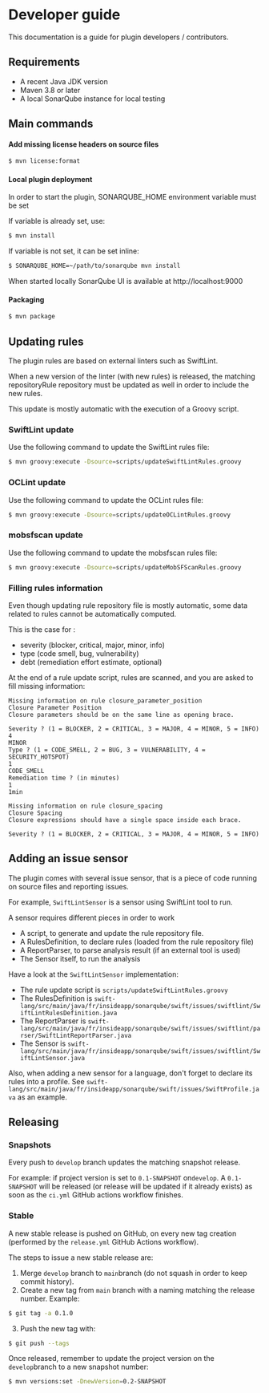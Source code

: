 # Developer guide

This documentation is a guide for plugin developers / contributors.

## Requirements

 - A recent Java JDK version
 - Maven 3.8 or later
 - A local SonarQube instance for local testing

## Main commands

#### Add missing license headers on source files

```bash
$ mvn license:format
```

#### Local plugin deployment

In order to start the plugin, SONARQUBE_HOME environment variable must be set

If variable is already set, use:
```bash
$ mvn install
```

If variable is not set, it can be set inline:
```bash
$ SONARQUBE_HOME=~/path/to/sonarqube mvn install
```

When started locally SonarQube UI is available at http://localhost:9000

#### Packaging

```bash
$ mvn package
```

## Updating rules

The plugin rules are based on external linters such as SwiftLint.

When a new version of the linter (with new rules) is released, the matching repositoryRule repository must be updated as well in order to include the new rules.

This update is mostly automatic with the execution of a Groovy script.

### SwiftLint update

Use the following command to update the SwiftLint rules file:

```bash
$ mvn groovy:execute -Dsource=scripts/updateSwiftLintRules.groovy
```

### OCLint update

Use the following command to update the OCLint rules file:

```bash
$ mvn groovy:execute -Dsource=scripts/updateOCLintRules.groovy
```

### mobsfscan update

Use the following command to update the mobsfscan rules file:

```bash
$ mvn groovy:execute -Dsource=scripts/updateMobSFScanRules.groovy
```

### Filling rules information

Even though updating rule repository file is mostly automatic, some data related to rules cannot be automatically computed.

This is the case for :
- severity (blocker, critical, major, minor, info)
- type (code smell, bug, vulnerability)
- debt (remediation effort estimate, optional)

At the end of a rule update script, rules are scanned, and you are asked to fill missing information:

```console
Missing information on rule closure_parameter_position
Closure Parameter Position
Closure parameters should be on the same line as opening brace.

Severity ? (1 = BLOCKER, 2 = CRITICAL, 3 = MAJOR, 4 = MINOR, 5 = INFO)
4
MINOR
Type ? (1 = CODE_SMELL, 2 = BUG, 3 = VULNERABILITY, 4 = SECURITY_HOTSPOT)
1
CODE_SMELL
Remediation time ? (in minutes)
1
1min

Missing information on rule closure_spacing
Closure Spacing
Closure expressions should have a single space inside each brace.

Severity ? (1 = BLOCKER, 2 = CRITICAL, 3 = MAJOR, 4 = MINOR, 5 = INFO)
```

## Adding an issue sensor

The plugin comes with several issue sensor, that is a piece of code running on source files and reporting issues.

For example, ``SwiftLintSensor`` is a sensor using SwiftLint tool to run.

A sensor requires different pieces in order to work
- A script, to generate and update the rule repository file.
- A RulesDefinition, to declare rules (loaded from the rule repository file)
- A ReportParser, to parse analysis result (if an external tool is used)
- The Sensor itself, to run the analysis

Have a look at the ``SwiftLintSensor`` implementation:
- The rule update script is ``scripts/updateSwiftLintRules.groovy``
- The RulesDefinition is ``swift-lang/src/main/java/fr/insideapp/sonarqube/swift/issues/swiftlint/SwiftLintRulesDefinition.java``
- The ReportParser is ``swift-lang/src/main/java/fr/insideapp/sonarqube/swift/issues/swiftlint/parser/SwiftLintReportParser.java``
- The Sensor is ``swift-lang/src/main/java/fr/insideapp/sonarqube/swift/issues/swiftlint/SwiftLintSensor.java``

Also, when adding a new sensor for a language, don't forget to declare its rules into a profile. See ``swift-lang/src/main/java/fr/insideapp/sonarqube/swift/issues/SwiftProfile.java`` as an example.

## Releasing

### Snapshots

Every push to `develop` branch updates the matching snapshot release. 

For example: if project version is set to `0.1-SNAPSHOT` on`develop`. A `0.1-SNAPSHOT` will be released (or release will be updated if it already exists) as soon as the `ci.yml` GitHub actions workflow finishes.

### Stable

A new stable release is pushed on GitHub, on every new tag creation (performed by the `release.yml` GitHub Actions workflow).

The steps to issue a new stable release are:
1. Merge `develop` branch to `main`branch (do not squash in order to keep commit history).
2. Create a new tag from `main` branch with a naming matching the release number. Example:
```bash
$ git tag -a 0.1.0
```
3. Push the new tag with:
```bash
$ git push --tags
```

Once released, remember to update the project version on the `develop`branch to a new snapshot number:
```bash
$ mvn versions:set -DnewVersion=0.2-SNAPSHOT
``` 

